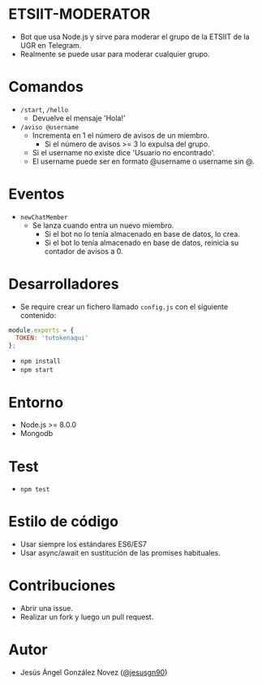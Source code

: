 # ETSIIT-MODERATOR

- Bot que usa Node.js y sirve para moderar el grupo de la ETSIIT de la UGR en Telegram.
- Realmente se puede usar para moderar cualquier grupo.

# Comandos

- `/start`, `/hello`
  - Devuelve el mensaje 'Hola!'
- `/aviso @username`
  - Incrementa en 1 el número de avisos de un miembro.
    - Si el número de avisos >= 3 lo expulsa del grupo.
  - Si el username no existe dice 'Usuario no encontrado'.
  - El username puede ser en formato @username o username sin @.

# Eventos

- `newChatMember`
  - Se lanza cuando entra un nuevo miembro.
    - Si el bot no lo tenía almacenado en base de datos, lo crea.
    - Si el bot lo tenía almacenado en base de datos, reinicia su contador de avisos a 0.

# Desarrolladores
- Se require crear un fichero llamado `config.js` con el siguiente contenido:

```js
module.exports = {
  TOKEN: 'tutokenaqui'
};
```

- `npm install`
- `npm start`

# Entorno

- Node.js >= 8.0.0
- Mongodb

# Test
- `npm test`

# Estilo de código
- Usar siempre los estándares ES6/ES7
- Usar async/await en sustitución de las promises habituales.

# Contribuciones
- Abrir una issue.
- Realizar un fork y luego un pull request.

# Autor
- Jesús Ángel González Novez ([@jesusgn90](https://github.com/jesusgn90))